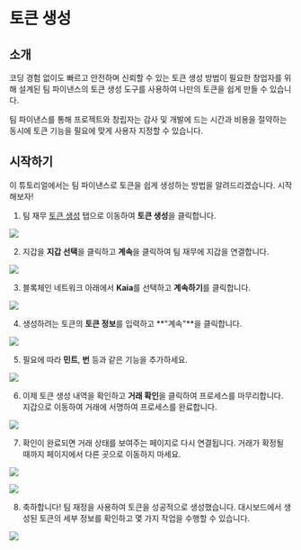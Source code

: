 # 토큰 생성

## 소개

코딩 경험 없이도 빠르고 안전하며 신뢰할 수 있는 토큰 생성 방법이 필요한 창업자를 위해 설계된 팀 파이낸스의 토큰 생성 도구를 사용하여 나만의 토큰을 쉽게 만들 수 있습니다.

팀 파이낸스를 통해 프로젝트와 창립자는 감사 및 개발에 드는 시간과 비용을 절약하는 동시에 토큰 기능을 필요에 맞게 사용자 지정할 수 있습니다.

## 시작하기

이 튜토리얼에서는 팀 파이낸스로 토큰을 쉽게 생성하는 방법을 알려드리겠습니다. 시작해보자!

1. 팀 재무 [토큰 생성](https://app.team.finance/token-creation) 탭으로 이동하여 **토큰 생성**을 클릭합니다.

![](/img/build/tools/token-management/token-creation/tc-step-1.png)

2. 지갑을 **지갑 선택**을 클릭하고 **계속**을 클릭하여 팀 재무에 지갑을 연결합니다.

![](/img/build/tools/token-management/token-creation/tc-step-2.png)

3. 블록체인 네트워크 아래에서 **Kaia**를 선택하고 **계속하기**를 클릭합니다.

![](/img/build/tools/token-management/token-creation/tc-step-3.png)

4. 생성하려는 토큰의 **토큰 정보**를 입력하고 \*\*"계속"\*\*을 클릭합니다.

![](/img/build/tools/token-management/token-creation/tc-step-4.png)

5. 필요에 따라 **민트**, **번** 등과 같은 기능을 추가하세요.

![](/img/build/tools/token-management/token-creation/tc-step-5.png)

6. 이제 토큰 생성 내역을 확인하고 **거래 확인**을 클릭하여 프로세스를 마무리합니다. 지갑으로 이동하여 거래에 서명하여 프로세스를 완료합니다.

![](/img/build/tools/token-management/token-creation/tc-step-6.png)

7. 확인이 완료되면 거래 상태를 보여주는 페이지로 다시 연결됩니다. 거래가 확정될 때까지 페이지에서 다른 곳으로 이동하지 마세요.

![](/img/build/tools/token-management/token-creation/tc-step-7a.png)

![](/img/build/tools/token-management/token-creation/tc-step-7b.png)

8. 축하합니다! 팀 재정을 사용하여 토큰을 성공적으로 생성했습니다. 대시보드에서 생성된 토큰의 세부 정보를 확인하고 몇 가지 작업을 수행할 수 있습니다.

![](/img/build/tools/token-management/token-creation/tc-step-8.png)
